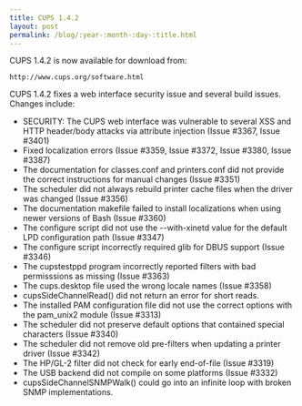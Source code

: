 ```yaml
---
title: CUPS 1.4.2
layout: post
permalink: /blog/:year-:month-:day-:title.html
---
```


CUPS 1.4.2 is now available for download from:

    http://www.cups.org/software.html

CUPS 1.4.2 fixes a web interface security issue and several build issues. Changes include:

- SECURITY: The CUPS web interface was vulnerable to several XSS and HTTP header/body attacks via attribute injection (Issue #3367, Issue #3401)
- Fixed localization errors (Issue #3359, Issue #3372, Issue #3380, Issue #3387)
- The documentation for classes.conf and printers.conf did not provide the correct instructions for manual changes (Issue #3351)
- The scheduler did not always rebuild printer cache files when the driver was changed (Issue #3356)
- The documentation makefile failed to install localizations when using newer versions of Bash (Issue #3360)
- The configure script did not use the --with-xinetd value for the default LPD configuration path (Issue #3347)
- The configure script incorrectly required glib for DBUS support (Issue #3346)
- The cupstestppd program incorrectly reported filters with bad permisssions as missing (Issue #3363)
- The cups.desktop file used the wrong locale names (Issue #3358)
- cupsSideChannelRead() did not return an error for short reads.
- The installed PAM configuration file did not use the correct options with the pam_unix2 module (Issue #3313)
- The scheduler did not preserve default options that contained special characters (Issue #3340)
- The scheduler did not remove old pre-filters when updating a printer driver (Issue #3342)
- The HP/GL-2 filter did not check for early end-of-file (Issue #3319)
- The USB backend did not compile on some platforms (Issue #3332)
- cupsSideChannelSNMPWalk() could go into an infinite loop with broken SNMP implementations.

